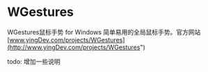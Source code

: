 WGestures
=========

WGestures鼠标手势 for Windows
简单易用的全局鼠标手势。官方网站 [www.yingDev.com/projects/WGestures](http://www.yingDev.com/projects/WGestures")

todo: 增加一些说明